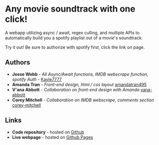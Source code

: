 # Any movie soundtrack with one click!

A webapp utilizing async / await, regex culling, and multiple APIs to automatically build you a spotify playlist out of a movie's soundtrack.

Try it out! Be sure to authorize with spotify first, click the link on page.

## Authors

* **Jesse Webb** - *All Async/Await functions, IMDB webscrape function, spotify Auth* - [Kayle7777](https://github.com/kayle7777)
* **Amanda Tran** - *Front-end design, html / css layout* [amandatran495](https://github.com/amandatran495)
* **V'ana Abbott** - *Collaboration on front-end design with Amanda* [vana-abbott](https://github.com/vana-abbott)
* **Corey Mitchell** - *Collaboration on IMDB webscrape, comments section* [corey-mitchell](https://github.com/corey-mitchell)

## Links

* **Code repository** - hosted on [Github][github Repo]
* **Live webpage** - hosted on [Github Pages][github Pages]

[github Repo]: https://github.com/Kayle7777/Project-1-BootCamp-1/
[github Pages]: https://kayle7777.github.io/Project-1-BootCamp-1/
